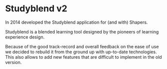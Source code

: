 <!--
  slug: studyblendII
  type: fortpolio
  excerpt: Complete rebuild of an online learning tool to up-to-date technologies in order to add new features more easily.
  categories: JavaScript, HTML/CSS, framework, mobile
  tags: React, REST, NodeJS, MongoDB/Mongoose, Imagekit, Sendgrid, Netlify
  clients: Shapers
  thumbnail: HSO-App-students.png
  image: HSO-App-students.png
  images: HSO-App-mobile-login.png, HSO-App-mobile-week-1.png, HSO-App-mobile-group-tasks.png, HSO-App-mobile-menu.png, HSO-App-profile.png, HSO-App-overview.png, HSO-App-week-1.png, HSO-App-students.png, HSO-App-student.png, HSO-App-settings.png
  inCv: true
  inPortfolio: false
  dateFrom: 2022-05-11
  dateTo: 2023-03-11
-->

# Studyblend v2

In 2014 developed the Studyblend application for (and with) Shapers.

Studyblend is a blended learning tool designed by the pioneers of learning experience design.

Because of the good track-record and overall feedback on the ease of use we decided to rebuild it from the ground up with up-to-date technologies. This also allows to add new features that are difficult to implement in the old version. 
